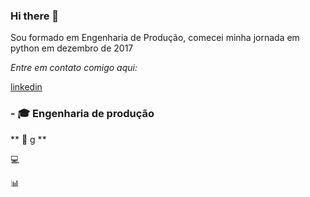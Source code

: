 ### Hi there 👋

Sou formado em Engenharia de Produção, comecei minha jornada em python em dezembro de 2017

*Entre em contato comigo aqui:*

[linkedin](https://www.linkedin.com/in/rocyanfan/)

### - 🎓 Engenharia de produção

** 🧠 g **

💻 

📊 
